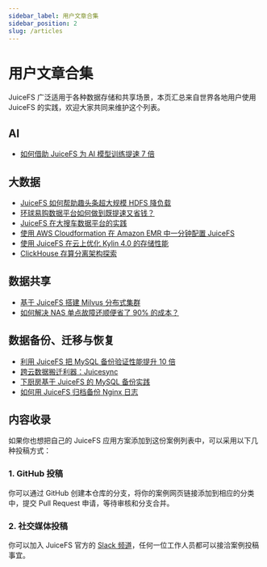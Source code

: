 ```yaml
---
sidebar_label: 用户文章合集
sidebar_position: 2
slug: /articles
---
```

# 用户文章合集

JuiceFS 广泛适用于各种数据存储和共享场景，本页汇总来自世界各地用户使用 JuiceFS 的实践，欢迎大家共同来维护这个列表。

## AI

- [如何借助 JuiceFS 为 AI 模型训练提速 7 倍](https://juicefs.com/blog/cn/posts/how-to-use-juicefs-to-speed-up-ai-model-training-by-7-times/)

## 大数据

- [JuiceFS 如何帮助趣头条超大规模 HDFS 降负载](https://juicefs.com/blog/cn/posts/qutoutiao-big-data-platform-user-case/)
- [环球易购数据平台如何做到既提速又省钱？](https://juicefs.com/blog/cn/posts/globalegrow-big-data-platform-user-case/)
- [JuiceFS 在大搜车数据平台的实践](https://juicefs.com/blog/cn/posts/juicefs-practice-in-souche/)
- [使用 AWS Cloudformation 在 Amazon EMR 中一分钟配置 JuiceFS](https://aws.amazon.com/cn/blogs/china/use-aws-cloudformation-to-configure-juicefs-in-amazon-emr-in-one-minute/)
- [使用 JuiceFS 在云上优化 Kylin 4.0 的存储性能](https://juicefs.com/blog/cn/posts/optimize-kylin-on-juicefs/)
- [ClickHouse 存算分离架构探索](https://juicefs.com/blog/cn/posts/clickhouse-disaggregated-storage-and-compute-practice/)

## 数据共享

- [基于 JuiceFS 搭建 Milvus 分布式集群](https://juicefs.com/blog/cn/posts/build-milvus-distributed-cluster-based-on-juicefs)
- [如何解决 NAS 单点故障还顺便省了 90% 的成本？](https://juicefs.com/blog/cn/posts/modao-replace-nas-with-juicefs/)

## 数据备份、迁移与恢复

- [利用 JuiceFS 把 MySQL 备份验证性能提升 10 倍](https://juicefs.com/blog/cn/posts/optimize-xtrabackup-prepare-by-oplog/)
- [跨云数据搬迁利器：Juicesync](https://juicefs.com/blog/cn/posts/juicesync/)
- [下厨房基于 JuiceFS 的 MySQL 备份实践](https://juicefs.com/blog/cn/posts/xiachufang-mysql-backup-practice-on-juicefs/)
- [如何用 JuiceFS 归档备份 Nginx 日志](https://juicefs.com/blog/cn/posts/backup-nginx-logs-on-juicefs/)

## 内容收录

如果你也想把自己的 JuiceFS 应用方案添加到这份案例列表中，可以采用以下几种投稿方式：

### 1. GitHub 投稿

你可以通过 GitHub 创建本仓库的分支，将你的案例网页链接添加到相应的分类中，提交 Pull Request 申请，等待审核和分支合并。

### 2. 社交媒体投稿

你可以加入 JuiceFS 官方的 [Slack 频道](https://go.juicefs.com/slack)，任何一位工作人员都可以接洽案例投稿事宜。
